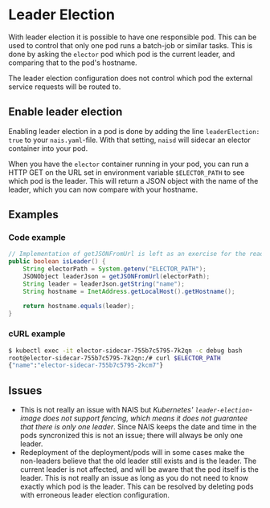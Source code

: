# Leader Election

With leader election it is possible to have one responsible pod. This can be used to control that only one pod runs a
batch-job or similar tasks. This is done by asking the `elector` pod which pod is the current leader, and comparing
that to the pod's hostname.

The leader election configuration does not control which pod the external service requests will be routed to.

## Enable leader election

Enabling leader election in a pod is done by adding the line `leaderElection: true` to your `nais.yaml`-file.
With that setting, `naisd` will sidecar an elector container into your pod.

When you have the `elector` container running in your pod, you can run a HTTP GET on the URL set in environment
variable `$ELECTOR_PATH` to see which pod is the leader. This will return a JSON object with the name of the leader,
which you can now compare with your hostname.

## Examples

### Code example

```java
// Implementation of getJSONFromUrl is left as an exercise for the reader
public boolean isLeader() {
    String electorPath = System.getenv("ELECTOR_PATH");
    JSONObject leaderJson = getJSONFromUrl(electorPath);
    String leader = leaderJson.getString("name");
    String hostname = InetAddress.getLocalHost().getHostname();

    return hostname.equals(leader);
}
```

### cURL example

```bash
$ kubectl exec -it elector-sidecar-755b7c5795-7k2qn -c debug bash
root@elector-sidecar-755b7c5795-7k2qn:/# curl $ELECTOR_PATH
{"name":"elector-sidecar-755b7c5795-2kcm7"}
```

## Issues

* This is not really an issue with NAIS but _Kubernetes' `leader-election`-image does not support fencing,
which means it does not guarantee that there is only one leader_. Since NAIS keeps the date and time in the pods
syncronized this is not an issue; there will always be only one leader.
* Redeployment of the deployment/pods will in some cases make the non-leaders believe that the old leader still exists
and is the leader. The current leader is not affected, and will be aware that the pod itself is the leader.
This is not really an issue as long as you do not need to know exactly which pod is the leader.
This can be resolved by deleting pods with erroneous leader election configuration.
